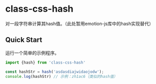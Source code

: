 # class-css-hash

对一段字符串计算其hash值。（此处暂用emotion-js库中的hash实现替代）

## Quick Start
运行一个简单的示例程序。
```jsx
import {hash} from 'class-css-hash'

const hashStr = hash('asdasdiajwidaojodw');
console.log(hashStr) // 示例：zh1ac6（类似的hash值）
```